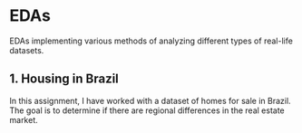 # EDAs

EDAs implementing various methods of analyzing different types of real-life datasets.

## 1. Housing in Brazil
In this assignment, I have worked with a dataset of homes for sale in Brazil. The goal is to determine if there are regional differences in the real estate market.


